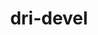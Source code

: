 ---
project_link_name: dri-devel
project_project_url: http://git.kernel.org/?p=linux/kernel/git/torvalds/linux.git;a=commit;h=
title: dri-devel
---